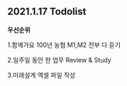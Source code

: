 ## 2021.1.17 Todolist



**우선순위**

1.함께가요 100년 농협 M1,M2 전부 다 듣기

2.일주일 동안 한 업무 Review & Study

3.미래설계 엑셀 파일 작성

